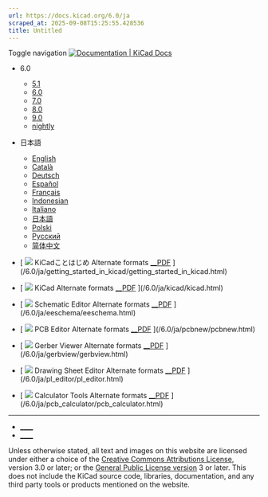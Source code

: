 ```yaml
---
url: https://docs.kicad.org/6.0/ja
scraped_at: 2025-09-08T15:25:55.428536
title: Untitled
---
```


Toggle navigation [ ![Documentation | KiCad](/img/kicad_logo_small.png) Docs ](/)

  * 6.0 
    * [ 5.1 ](/5.1)
    * [ 6.0 ](/6.0)
    * [ 7.0 ](/7.0)
    * [ 8.0 ](/8.0)
    * [ 9.0 ](/9.0)
    * [ nightly ](/master)
  * 日本語 
    * [ English ](/6.0/en)
    * [ Català ](/6.0/ca)
    * [ Deutsch ](/6.0/de)
    * [ Español ](/6.0/es)
    * [ Français ](/6.0/fr)
    * [ Indonesian ](/6.0/id)
    * [ Italiano ](/6.0/it)
    * [ 日本語 ](/6.0/ja)
    * [ Polski ](/6.0/pl)
    * [ Русский ](/6.0/ru)
    * [ 简体中文 ](/6.0/zh)

  * [ ![](/img/guide-icons/placeholder.png) KiCadことはじめ Alternate formats [__PDF](/6.0/ja/getting_started_in_kicad/getting_started_in_kicad.pdf) ](/6.0/ja/getting_started_in_kicad/getting_started_in_kicad.html)
  * [ ![](/img/guide-icons/kicad.png) KiCad Alternate formats [__PDF](/6.0/ja/kicad/kicad.pdf) ](/6.0/ja/kicad/kicad.html)
  * [ ![](/img/guide-icons/eeschema.png) Schematic Editor Alternate formats [__PDF](/6.0/ja/eeschema/eeschema.pdf) ](/6.0/ja/eeschema/eeschema.html)
  * [ ![](/img/guide-icons/pcbnew.png) PCB Editor Alternate formats [__PDF](/6.0/ja/pcbnew/pcbnew.pdf) ](/6.0/ja/pcbnew/pcbnew.html)
  * [ ![](/img/guide-icons/gerbview.png) Gerber Viewer Alternate formats [__PDF](/6.0/ja/gerbview/gerbview.pdf) ](/6.0/ja/gerbview/gerbview.html)
  * [ ![](/img/guide-icons/pl_editor.png) Drawing Sheet Editor Alternate formats [__PDF](/6.0/ja/pl_editor/pl_editor.pdf) ](/6.0/ja/pl_editor/pl_editor.html)
  * [ ![](/img/guide-icons/pcb_calculator.png) Calculator Tools Alternate formats [__PDF](/6.0/ja/pcb_calculator/pcb_calculator.pdf) ](/6.0/ja/pcb_calculator/pcb_calculator.html)

* * *

  * [ ____ ](https://forum.kicad.info/)
  * [ ____ ](https://gitlab.com/kicad)

Unless otherwise stated, all text and images on this website are licensed
under either a choice of the [Creative Commons Attributions
License](/about/licenses/#_creative_commons_attribution_3_0_unported), version
3.0 or later; or the [General Public License
version](/about/licenses/#_gnu_general_public_license_v3) 3 or later. This
does not include the KiCad source code, libraries, documentation, and any
third party tools or products mentioned on the website.

